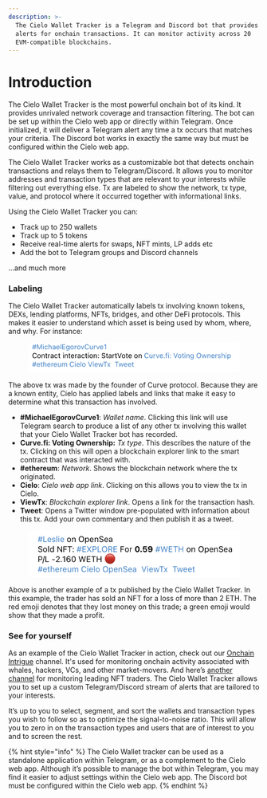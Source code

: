 ```yaml
---
description: >-
  The Cielo Wallet Tracker is a Telegram and Discord bot that provides real-time
  alerts for onchain transactions. It can monitor activity across 20
  EVM-compatible blockchains.
---
```


# Introduction

The Cielo Wallet Tracker is the most powerful onchain bot of its kind. It provides unrivaled network coverage and transaction filtering. The bot can be set up within the Cielo web app or directly within Telegram. Once initialized, it will deliver a Telegram alert any time a tx occurs that matches your criteria. The Discord bot works in exactly the same way but must be configured within the Cielo web app.

The Cielo Wallet Tracker works as a customizable bot that detects onchain transactions and relays them to Telegram/Discord. It allows you to monitor addresses and transaction types that are relevant to your interests while filtering out everything else. Tx are labeled to show the network, tx type, value, and protocol where it occurred together with informational links.

Using the Cielo Wallet Tracker you can:

* Track up to 250 wallets
* Track up to 5 tokens
* Receive real-time alerts for swaps, NFT mints, LP adds etc
* Add the bot to Telegram groups and Discord channels

…and much more

### Labeling

The Cielo Wallet Tracker automatically labels tx involving known tokens, DEXs, lending platforms, NFTs, bridges, and other DeFi protocols. This makes it easier to understand which asset is being used by whom, where, and why. For instance:

<figure><img src="../.gitbook/assets/Screenshot 2023-06-19 at 14.58.50.png" alt=""><figcaption></figcaption></figure>

The above tx was made by the founder of Curve protocol. Because they are a known entity, Cielo has applied labels and links that make it easy to determine what this transaction has involved.

* **#MichaelEgorovCurve1**: _Wallet name_. Clicking this link will use Telegram search to produce a list of any other tx involving this wallet that your Cielo Wallet Tracker bot has recorded.
* **Curve.fi: Voting Ownership:** _Tx type_. This describes the nature of the tx. Clicking on this will open a blockchain explorer link to the smart contract that was interacted with.
* **#ethereum**: _Network_. Shows the blockchain network where the tx originated.
* **Cielo**: _Cielo web app link_. Clicking on this allows you to view the tx in Cielo.
* **ViewTx**: _Blockchain explorer link_. Opens a link for the transaction hash.
* **Tweet**: Opens a Twitter window pre-populated with information about this tx. Add your own commentary and then publish it as a tweet.

<figure><img src="../.gitbook/assets/Screenshot 2023-06-19 at 15.08.13.png" alt=""><figcaption></figcaption></figure>

Above is another example of a tx published by the Cielo Wallet Tracker. In this example, the trader has sold an NFT for a loss of more than 2 ETH. The red emoji denotes that they lost money on this trade; a green emoji would show that they made a profit.

### See for yourself

As an example of the Cielo Wallet Tracker in action, check out our [Onchain Intrigue](https://t.me/CelsiusEVMTracker) channel. It's used for monitoring onchain activity associated with whales, hackers, VCs, and other market-movers. And here’s [another channel](https://t.me/NFTideasEVMTracker) for monitoring leading NFT traders. The Cielo Wallet Tracker allows you to set up a custom Telegram/Discord stream of alerts that are tailored to your interests.

It’s up to you to select, segment, and sort the wallets and transaction types you wish to follow so as to optimize the signal-to-noise ratio. This will allow you to zero in on the transaction types and users that are of interest to you and to screen the rest.

{% hint style="info" %}
The Cielo Wallet tracker can be used as a standalone application within Telegram, or as a complement to the Cielo web app. Although it’s possible to manage the bot within Telegram, you may find it easier to adjust settings within the Cielo web app. The Discord bot must be configured within the Cielo web app.
{% endhint %}

